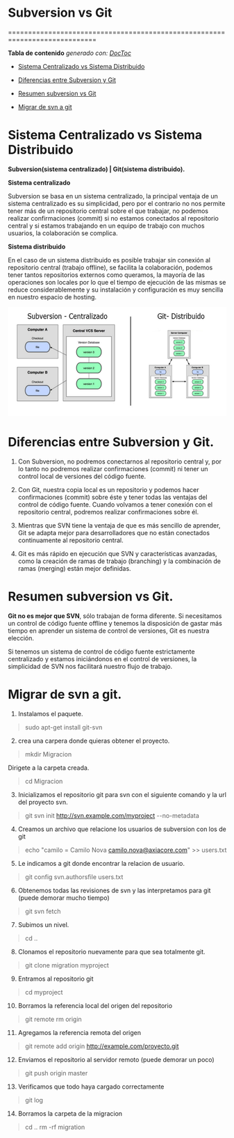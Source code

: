 # Subversion vs Git

============================================================================

<!-- START doctoc generado TOC por favor mantenga el comentario aquí para permitir la actualización automática ->
<!-- NO EDITE ESTA SECCIÓN, EN LUGAR RE-RUN doctoc PARA ACTUALIZAR -->

**Tabla de contenido**  *generado con: [DocToc](https://github.com/thlorenz/doctoc)*

- [Sistema Centralizado vs Sistema Distribuido](#sistema-centralizado-vs-sistema-distribuido)

- [Diferencias entre Subversion y Git](#diferencias-entre-subversion-y-git)
- [Resumen subversion vs Git](#resumen-subversion-vs-git)
- [Migrar de svn a git](#migrar-de-svn-a-git)

<!-- END doctoc generó TOC por favor mantenga un comentario aquí para permitir la actualización automática -->

# Sistema Centralizado vs Sistema Distribuido

**Subversion(sistema centralizado)  | Git(sistema distribuido).**

**Sistema centralizado**

Subversion se basa en un sistema centralizado, la principal ventaja de un sistema centralizado es su simplicidad, pero por el contrario no nos permite tener más de un repositorio central sobre el que trabajar, no podemos realizar confirmaciones (commit) si no estamos conectados al repositorio central y si estamos trabajando en un equipo de trabajo con muchos usuarios, la colaboración se complica.

**Sistema distribuido**

En el caso de un sistema distribuido es posible trabajar sin conexión al repositorio central (trabajo offline), se facilita la colaboración, podemos tener tantos repositorios externos como queramos, la mayoría de las operaciones son locales por lo que el tiempo de ejecución de las mismas se reduce considerablemente y su instalación y configuración es muy sencilla en nuestro espacio de hosting.

![Tipos de sistemas](Imagenes/sistemas.jpg)

# Diferencias entre Subversion y Git.

1. Con Subversion, no podremos conectarnos al repositorio central y, por lo tanto no podremos realizar confirmaciones (commit) ni tener un control local de versiones del código fuente.

2. Con Git, nuestra copia local es un repositorio y podemos hacer confirmaciones (commit) sobre éste y tener todas las ventajas del control de código fuente. Cuando volvamos a tener conexión con el repositorio central, podremos realizar confirmaciones sobre él.

3. Mientras que SVN tiene la ventaja de que es más sencillo de aprender, Git se adapta mejor para desarrolladores que no están conectados continuamente al repositorio central.

4. Git es más rápido en ejecución que SVN y características avanzadas, como la creación de ramas de trabajo (branching) y la combinación de ramas (merging) están mejor definidas.

# Resumen subversion vs Git.

**Git no es mejor que SVN**, sólo trabajan de forma diferente. Si necesitamos un control de código fuente offline y tenemos la disposición de gastar más tiempo en aprender un sistema de control de versiones, Git es nuestra elección.

Si tenemos un sistema de control de código fuente estrictamente centralizado y estamos iniciándonos en el control de versiones, la simplicidad de SVN nos facilitará nuestro flujo de trabajo.

# Migrar de svn a git.

1. Instalamos el paquete.

> sudo apt-get install git-svn

2.  crea una carpera donde quieras obtener el proyecto.

> mkdir Migracion

Dirigete a la carpeta creada.

> cd Migracion

3. Inicializamos el repositorio git para svn con el siguiente comando y la url del proyecto svn.

> git svn init http://svn.example.com/myproject --no-metadata

4. Creamos un archivo que relacione los usuarios de subversion con los de git

> echo "camilo = Camilo Nova <camilo.nova@axiacore.com>" >> users.txt

5. Le indicamos a git donde encontrar la relacion de usuario.

> git config svn.authorsfile users.txt

6. Obtenemos todas las revisiones de svn y las interpretamos para git (puede demorar mucho tiempo)

> git svn fetch

7. Subimos un nivel.

> cd ..

8. Clonamos el repositorio nuevamente para que sea totalmente git.

> git clone migration myproject

9. Entramos al repositorio git

> cd myproject

10. Borramos la referencia local del origen del repositorio

>git remote rm origin

11. Agregamos la referencia remota del origen

>git remote add origin http://example.com/proyecto.git

12. Enviamos el repositorio al servidor remoto (puede demorar un poco)

>git push origin master

13. Verificamos que todo haya cargado correctamente

>git log

14. Borramos la carpeta de la migracion

>cd ..
>rm -rf migration